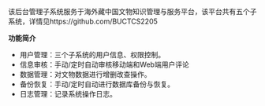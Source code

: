 该后台管理子系统服务于海外藏中国文物知识管理与服务平台，该平台共有五个子系统，详情见https://github.com/BUCTCS2205

**功能简介**
- 用户管理：三个子系统的用户信息、权限控制。
- 信息审核：手动/定时自动审核移动端和Web端用户评论
- 数据管理：对文物数据进行增删改查操作。
- 备份恢复：手动/定时自动进行数据库备份与恢复。
- 日志管理：记录系统操作日志。
